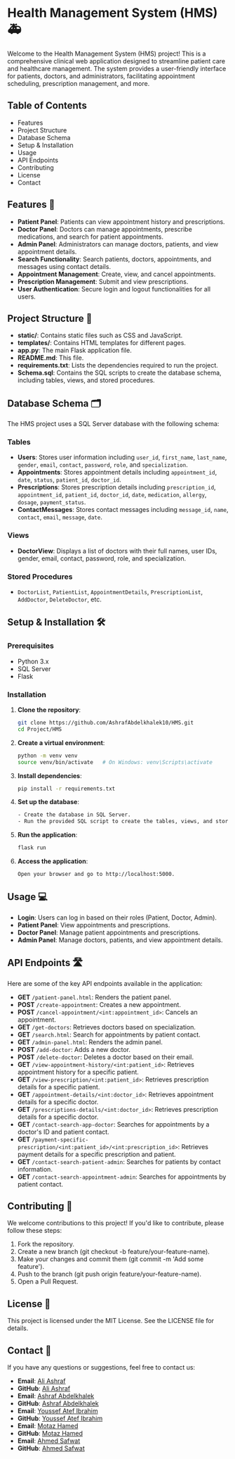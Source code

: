 # Health Management System (HMS) 🚑

Welcome to the Health Management System (HMS) project! This is a comprehensive clinical web application designed to streamline patient care and healthcare management. The system provides a user-friendly interface for patients, doctors, and administrators, facilitating appointment scheduling, prescription management, and more.

## Table of Contents

- Features
- Project Structure
- Database Schema
- Setup & Installation
- Usage
- API Endpoints
- Contributing
- License
- Contact

## Features 🏥

- **Patient Panel**: Patients can view appointment history and prescriptions.
- **Doctor Panel**: Doctors can manage appointments, prescribe medications, and search for patient appointments.
- **Admin Panel**: Administrators can manage doctors, patients, and view appointment details.
- **Search Functionality**: Search patients, doctors, appointments, and messages using contact details.
- **Appointment Management**: Create, view, and cancel appointments.
- **Prescription Management**: Submit and view prescriptions.
- **User Authentication**: Secure login and logout functionalities for all users.

## Project Structure 📂

- **static/**: Contains static files such as CSS and JavaScript.
- **templates/**: Contains HTML templates for different pages.
- **app.py**: The main Flask application file.
- **README.md**: This file.
- **requirements.txt**: Lists the dependencies required to run the project.
- **Schema.sql**: Contains the SQL scripts to create the database schema, including tables, views, and stored procedures.

## Database Schema 🗂️

The HMS project uses a SQL Server database with the following schema:

### Tables

- **Users**: Stores user information including `user_id`, `first_name`, `last_name`, `gender`, `email`, `contact`, `password`, `role`, and `specialization`.
- **Appointments**: Stores appointment details including `appointment_id`, `date`, `status`, `patient_id`, `doctor_id`.
- **Prescriptions**: Stores prescription details including `prescription_id`, `appointment_id`, `patient_id`, `doctor_id`, `date`, `medication`, `allergy`, `dosage`, `payment_status`.
- **ContactMessages**: Stores contact messages including `message_id`, `name`, `contact`, `email`, `message`, `date`.

### Views

- **DoctorView**: Displays a list of doctors with their full names, user IDs, gender, email, contact, password, role, and specialization.

### Stored Procedures

- `DoctorList`, `PatientList`, `AppointmentDetails`, `PrescriptionList`, `AddDoctor`, `DeleteDoctor`, etc.

  
## Setup & Installation 🛠️

### Prerequisites

- Python 3.x
- SQL Server
- Flask

### Installation

1. **Clone the repository**:
    ```bash
   git clone https://github.com/AshrafAbdelkhalek10/HMS.git
   cd Project/HMS

2. **Create a virtual environment**:

   ```bash
   python -m venv venv
   source venv/bin/activate   # On Windows: venv\Scripts\activate

3. **Install dependencies**:

   ```bash
   pip install -r requirements.txt

4. **Set up the database**:

    ```bash
   - Create the database in SQL Server.
   - Run the provided SQL script to create the tables, views, and stored procedures.

5. **Run the application**:
   ```bash
   flask run

6. **Access the application**:
   ```bash
   Open your browser and go to http://localhost:5000.

## Usage 💻

- **Login**: Users can log in based on their roles (Patient, Doctor, Admin).
- **Patient Panel**: View appointments and prescriptions.
- **Doctor Panel**: Manage patient appointments and prescriptions.
- **Admin Panel**: Manage doctors, patients, and view appointment details.

## API Endpoints 🛣️

Here are some of the key API endpoints available in the application:

- **GET** `/patient-panel.html`: Renders the patient panel.
- **POST** `/create-appointment`: Creates a new appointment.
- **POST** `/cancel-appointment/<int:appointment_id>`: Cancels an appointment.
- **GET** `/get-doctors`: Retrieves doctors based on specialization.
- **GET** `/search.html`: Search for appointments by patient contact.
- **GET** `/admin-panel.html`: Renders the admin panel.
- **POST** `/add-doctor`: Adds a new doctor.
- **POST** `/delete-doctor`: Deletes a doctor based on their email.
- **GET** `/view-appointment-history/<int:patient_id>`: Retrieves appointment history for a specific patient.
- **GET** `/view-prescription/<int:patient_id>`: Retrieves prescription details for a specific patient.
- **GET** `/appointment-details/<int:doctor_id>`: Retrieves appointment details for a specific doctor.
- **GET** `/prescriptions-details/<int:doctor_id>`: Retrieves prescription details for a specific doctor.
- **GET** `/contact-search-app-doctor`: Searches for appointments by a doctor's ID and patient contact.
- **GET** `/payment-specific-prescription/<int:patient_id>/<int:prescription_id>`: Retrieves payment details for a specific prescription and patient.
- **GET** `/contact-search-patient-admin`: Searches for patients by contact information.
- **GET** `/contact-search-appointment-admin`: Searches for appointments by patient contact.


## Contributing 🤝

We welcome contributions to this project! If you'd like to contribute, please follow these steps:

1. Fork the repository.
2. Create a new branch (git checkout -b feature/your-feature-name).
3. Make your changes and commit them (git commit -m 'Add some feature').
4. Push to the branch (git push origin feature/your-feature-name).
5. Open a Pull Request.

## License 📄

This project is licensed under the MIT License. See the LICENSE file for details.

## Contact 📧

If you have any questions or suggestions, feel free to contact us:

- **Email**: [Ali Ashraf](mailto:alielkady155@gmail.com)
- **GitHub**: [Ali Ashraf](https://github.com/alielkadyy)
- **Email**: [Ashraf Abdelkhalek](mailto:abdelkhalekashraf0@gmail.com)
- **GitHub**: [Ashraf Abdelkhalek](https://github.com/AshrafAbdelkhalek10)
- **Email**: [Youssef Atef Ibrahim](mailto:yousefatef045@gmail.com)
- **GitHub**: [Youssef Atef Ibrahim](https://github.com/yousefatef045)
- **Email**: [Motaz Hamed](mailto:motazhamed00@gmail.com)
- **GitHub**: [Motaz Hamed](https://github.com/mo3taz7amed)
- **Email**: [Ahmed Safwat](mailto:proahmedsafwat412@gmail.com)
- **GitHub**: [Ahmed Safwat](https://github.com/ahmedSaf412)

